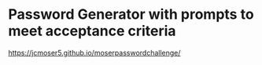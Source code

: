 # Password Generator with prompts to meet acceptance criteria
https://jcmoser5.github.io/moserpasswordchallenge/
